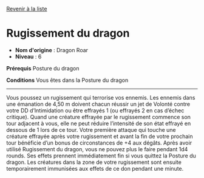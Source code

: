 [Revenir à la liste](list.md)

# Rugissement du dragon

 * **Nom d'origine** : Dragon Roar
 * **Niveau** : 6


<p><strong>Prérequis</strong> Posture du dragon</p>
<p><strong>Conditions</strong> Vous êtes dans la Posture du dragon</p>
<hr>
<p>Vous poussez un rugissement qui terrorise vos ennemis. Les ennemis dans une émanation de 4,50 m doivent chacun réussir un jet de Volonté contre votre DD d’Intimidation ou être effrayés 1 (ou effrayés 2 en cas d’échec critique). Quand une créature effrayée par le rugissement commence son tour adjacent à vous, elle ne peut réduire l’intensité de son état effrayé en dessous de 1 lors de ce tour. Votre première attaque qui touche une créature effrayée après votre rugissement et avant la fin de votre prochain tour bénéficie d’un bonus de circonstances de +4 aux dégâts. Après avoir utilisé Rugissement du dragon, vous ne pouvez plus le faire pendant 1d4 rounds. Ses effets prennent immédiatement fin si vous quittez la Posture du dragon. Les créatures dans la zone de votre rugissement sont ensuite temporairement immunisées aux effets de ce don pendant une minute.</p>